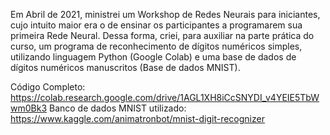 Em Abril de 2021, ministrei um Workshop de Redes Neurais para iniciantes, cujo intuito maior era o de ensinar os participantes a programarem sua primeira Rede Neural. Dessa forma, criei, para auxiliar na parte prática do curso, um programa de reconhecimento de dígitos numéricos simples, utilizando linguagem Python (Google Colab) e uma base de dados de dígitos numéricos manuscritos (Base de dados MNIST).

Código Completo: https://colab.research.google.com/drive/1AGL1XH8iCcSNYDI_v4YEIE5TbWwm0Bk3
Banco de dados MNIST utilizado: https://www.kaggle.com/animatronbot/mnist-digit-recognizer
